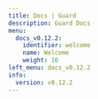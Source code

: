 ```yaml
---
title: Docs | Guard
description: Guard Docs
menu:
  docs_v0.12.2:
    identifier: welcome
    name: Welcome
    weight: 10
left_menu: docs_v0.12.2
info:
  version: v0.12.2
---
```


